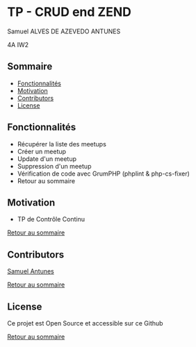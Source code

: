 # TP - CRUD end ZEND

Samuel ALVES DE AZEVEDO ANTUNES

4A IW2

## Sommaire

* [Fonctionnalités](#fonctionnalités)
* [Motivation](#motivation)
* [Contributors](#contributors)
* [License](#license)

## Fonctionnalités

* Récupérer la liste des meetups
* Créer un meetup
* Update d'un meetup
* Suppression d'un meetup
* Vérification de code avec GrumPHP (phplint & php-cs-fixer)
* Retour au sommaire

## Motivation

* TP de Contrôle Continu


[Retour au sommaire](#sommaire)


## Contributors

[Samuel Antunes]


[Retour au sommaire](#sommaire)

## License

Ce projet est Open Source et accessible sur ce Github


[Retour au sommaire](#sommaire)

[Samuel Antunes]: <https://github.com/NeverTwice>
